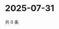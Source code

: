 # 2025-07-31

共 0 条

<!-- BEGIN ZHIHUQUESTIONS -->
<!-- 最后更新时间 Thu Jul 31 2025 13:20:48 GMT+0800 (China Standard Time) -->

<!-- END ZHIHUQUESTIONS -->
